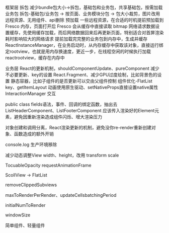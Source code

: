 框架层
拆包
减少bundle包大小->拆包，基础包和业务包，共享基础包，按需加载业务包
拆包-基础包/业务包 -> 按页面、业务模块分包 -> 包大小裁剪，图片改用远程资源、无用组件、api删除
预加载
一些远程资源，在合适的时机提前预加载到 Fresco 内存，页面打开后 Fresco 会从缓存中直接读取 bitmap
网络请求数据设置缓存，先使用缓存加载，而后网络数据回来后再更新页面，特别适合对首屏渲染耗时影响较大的网络请求
提前加载完完整的业务包到内存中，生成并缓存ReactInstanceManager，在业务启动时，从内存缓存中获取该对象，直接运行绑定rootview，也就是用内存换速度，更近一步，在线程空闲的时候执行加载reactrootview，缓存在内存中

业务层
React的更新机制，shouldComponentUpdate、pureComponent 减少不必要更新、key的设置
React.Fragment、减少GPU过度绘制，比如背景色的设置
静态容器，比如子组件的是否更新可以交由父组件控制
组件优化-FlatList key、getItemLayout
动画使用原生驱动、setNativeProps直接设置native属性 InteractionManager 交互

public class fields语法，事件、回调的绑定函数，抽出去
ListHeaderComponent、ListFooterComponent 应该传入渲染好的Element元素，避免因重新渲染造成组件闪烁、增大渲染压力

对象创建和调用分离，React渲染更新的机制，避免没你re-render重新创建对象、函数造成的额外开销

console.log 生产环境移除

减少动态调整View width、height，改用 transform scale

TocuableOpacity requestAnimationFrame 

ScollView -> FlatList

removeClippedSubviews

maxToRenderPerRender、updateCellsbatchingPeriod

initialNumToRender

windowSize

简单组件、轻量组件